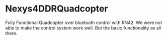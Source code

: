 # Nexys4DDRQuadcopter
Fully Functional Quadcopter over bluetooth control with RN42. We were not able to make the control system work well. But the basic functionality as all there. 
